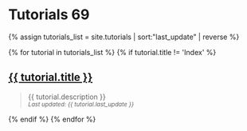 ---
---
# Tutorials 69

<!---
Sort the tutorials in reverse order by last_update variable, so that last updated will be on-top of the page
-->
{% assign tutorials_list = site.tutorials | sort:"last_update" | reverse %}

<!--
Iterate through the list of tutorials, and build the index
-->
{% for tutorial in tutorials_list %}
{% if tutorial.title != 'Index' %}
  <div>
    <h2>
      <a href="{{ tutorial.url }}">{{ tutorial.title }}</a>
    </h2>
  </div>
  <blockquote>
    <div>
      {{ tutorial.description }}
    </div>
    <div>
      <small>
        <i>Last updated: {{ tutorial.last_update }}</i>
      </small>
    </div>
  </blockquote>
{% endif %}
{% endfor %}
